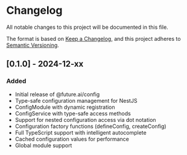 # Changelog

All notable changes to this project will be documented in this file.

The format is based on [Keep a Changelog](https://keepachangelog.com/en/1.0.0/),
and this project adheres to [Semantic Versioning](https://semver.org/spec/v2.0.0.html).

## [0.1.0] - 2024-12-xx

### Added
- Initial release of @future.ai/config
- Type-safe configuration management for NestJS
- ConfigModule with dynamic registration
- ConfigService with type-safe access methods
- Support for nested configuration access via dot notation
- Configuration factory functions (defineConfig, createConfig)
- Full TypeScript support with intelligent autocomplete
- Cached configuration values for performance
- Global module support 